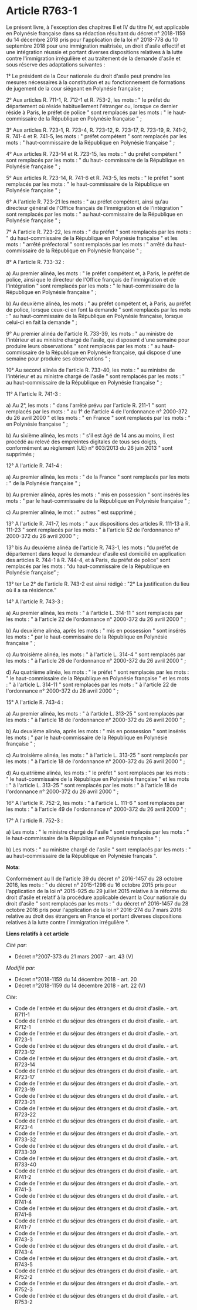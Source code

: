 # Article R763-1

Le présent livre, à l'exception des chapitres II et IV du titre IV, est applicable en Polynésie française dans sa rédaction
résultant du décret n° 2018-1159 du 14 décembre 2018 pris pour l'application de la loi n° 2018-778 du 10 septembre 2018 pour
une immigration maîtrisée, un droit d'asile effectif et une intégration réussie et portant diverses dispositions relatives à
la lutte contre l'immigration irrégulière et au traitement de la demande d'asile et sous réserve des adaptations suivantes :

1° Le président de la Cour nationale du droit d'asile peut prendre les mesures nécessaires à la constitution et au
fonctionnement de formations de jugement de la cour siégeant en Polynésie française ;

2° Aux articles R. 711-1, R. 712-1 et R. 753-2, les mots : " le préfet du département où réside habituellement l'étranger ou,
lorsque ce dernier réside à Paris, le préfet de police " sont remplacés par les mots : " le haut-commissaire de la République
en Polynésie française " ;

3° Aux articles R. 723-1, R. 723-4, R. 723-12, R. 723-17, R. 723-19, R. 741-2, R. 741-4 et R. 741-5, les mots : " préfet
compétent " sont remplacés par les mots : " haut-commissaire de la République en Polynésie française " ;

4° Aux articles R. 723-14 et R. 723-15, les mots : " du préfet compétent " sont remplacés par les mots : " du haut-
commissaire de la République en Polynésie française " ;

5° Aux articles R. 723-14, R. 741-6 et R. 743-5, les mots : " le préfet " sont remplacés par les mots : " le haut-commissaire
de la République en Polynésie française " ;

6° A l'article R. 723-21 les mots : " au préfet compétent, ainsi qu'au directeur général de l'Office français de
l'immigration et de l'intégration " sont remplacés par les mots : " au haut-commissaire de la République en Polynésie
française " ;

7° A l'article R. 723-22, les mots : " du préfet " sont remplacés par les mots : " du haut-commissaire de la République en
Polynésie française " et les mots : " arrêté préfectoral " sont remplacés par les mots : " arrêté du haut-commissaire de la
République en Polynésie française " ;

8° A l'article R. 733-32 :

a) Au premier alinéa, les mots : " le préfet compétent et, à Paris, le préfet de police, ainsi que le directeur de l'Office
français de l'immigration et de l'intégration " sont remplacés par les mots : " le haut-commissaire de la République en
Polynésie française " ;

b) Au deuxième alinéa, les mots : " au préfet compétent et, à Paris, au préfet de police, lorsque ceux-ci en font la demande
" sont remplacés par les mots : " au haut-commissaire de la République en Polynésie française, lorsque celui-ci en fait la
demande " ;

9° Au premier alinéa de l'article R. 733-39, les mots : " au ministre de l'intérieur et au ministre chargé de l'asile, qui
disposent d'une semaine pour produire leurs observations " sont remplacés par les mots : " au haut-commissaire de la
République en Polynésie française, qui dispose d'une semaine pour produire ses observations " ;

10° Au second alinéa de l'article R. 733-40, les mots : " au ministre de l'intérieur et au ministre chargé de l'asile " sont
remplacés par les mots : " au haut-commissaire de la République en Polynésie française " ;

11° A l'article R. 741-3 :

a) Au 2°, les mots : " dans l'arrêté prévu par l'article R. 211-1 " sont remplacés par les mots : " au 1° de l'article 4 de
l'ordonnance n° 2000-372 du 26 avril 2000 " et les mots : " en France " sont remplacés par les mots : " en Polynésie
française " ;

b) Au sixième alinéa, les mots : " s'il est âgé de 14 ans au moins, il est procédé au relevé des empreintes digitales de tous
ses doigts, conformément au règlement (UE) n° 603/2013 du 26 juin 2013 " sont supprimés ;

12° A l'article R. 741-4 :

a) Au premier alinéa, les mots : " de la France " sont remplacés par les mots : " de la Polynésie française " ;

b) Au premier alinéa, après les mots : " mis en possession " sont insérés les mots : " par le haut-commissaire de la
République en Polynésie française " ;

c) Au premier alinéa, le mot : " autres " est supprimé ;

13° A l'article R. 741-7, les mots : " aux dispositions des articles R. 111-13 à R. 111-23 " sont remplacés par les mots : "
à l'article 52 de l'ordonnance n° 2000-372 du 26 avril 2000 " ;

13° bis Au deuxième alinéa de l'article R. 743-1, les mots : “du préfet de département dans lequel le demandeur d'asile est
domicilié en application des articles R. 744-1 à R. 744-4, et à Paris, du préfet de police” sont remplacés par les mots : “du
haut-commissaire de la République en Polynésie française” ;

13° ter Le 2° de l'article R. 743-2 est ainsi rédigé : "2° La justification du lieu où il a sa résidence.”

14° A l'article R. 743-3 :

a) Au premier alinéa, les mots : " à l'article L. 314-11 " sont remplacés par les mots : " à l'article 22 de l'ordonnance n°
2000-372 du 26 avril 2000 " ;

b) Au deuxième alinéa, après les mots : " mis en possession " sont insérés les mots : " par le haut-commissaire de la
République en Polynésie française " ;

c) Au troisième alinéa, les mots : " à l'article L. 314-4 " sont remplacés par les mots : " à l'article 26 de l'ordonnance n°
2000-372 du 26 avril 2000 " ;

d) Au quatrième alinéa, les mots : " le préfet " sont remplacés par les mots : " le haut-commissaire de la République en
Polynésie française " et les mots : " à l'article L. 314-11 " sont remplacés par les mots : " à l'article 22 de l'ordonnance
n° 2000-372 du 26 avril 2000 " ;

15° A l'article R. 743-4 :

a) Au premier alinéa, les mots : " à l'article L. 313-25 " sont remplacés par les mots : " à l'article 18 de l'ordonnance n°
2000-372 du 26 avril 2000 " ;

b) Au deuxième alinéa, après les mots : " mis en possession " sont insérés les mots : " par le haut-commissaire de la
République en Polynésie française " ;

c) Au troisième alinéa, les mots : " à l'article L. 313-25 " sont remplacés par les mots : " à l'article 18 de l'ordonnance
n° 2000-372 du 26 avril 2000 " ;

d) Au quatrième alinéa, les mots : " le préfet " sont remplacés par les mots : " le haut-commissaire de la République en
Polynésie française " et les mots : " à l'article L. 313-25 " sont remplacés par les mots : " à l'article 18 de l'ordonnance
n° 2000-372 du 26 avril 2000 " ;

16° A l'article R. 752-2, les mots : " à l'article L. 111-6 " sont remplacés par les mots : " à l'article 49 de l'ordonnance
n° 2000-372 du 26 avril 2000 " ;

17° A l'article R. 752-3 :

a) Les mots : " le ministre chargé de l'asile " sont remplacés par les mots : " le haut-commissaire de la République en
Polynésie française " ;

b) Les mots : " au ministre chargé de l'asile " sont remplacés par les mots : " au haut-commissaire de la République en
Polynésie français ".

**Nota:**

Conformément au II de l'article 39 du décret n° 2016-1457 du 28 octobre 2016, les mots : " du décret n° 2015-1298 du 16
octobre 2015 pris pour l'application de la loi n° 2015-925 du 29 juillet 2015 relative à la réforme du droit d'asile et
relatif à la procédure applicable devant la Cour nationale du droit d'asile " sont remplacés par les mots : " du décret n°
2016-1457 du 28 octobre 2016 pris pour l'application de la loi n° 2016-274 du 7 mars 2016 relative au droit des étrangers en
France et portant diverses dispositions relatives à la lutte contre l'immigration irrégulière ".

**Liens relatifs à cet article**

_Cité par_:

  - Décret n°2007-373 du 21 mars 2007 - art. 43 (V)

_Modifié par_:

  - Décret n°2018-1159 du 14 décembre 2018 - art. 20
  - Décret n°2018-1159 du 14 décembre 2018 - art. 22 (V)

_Cite_:

  - Code de l'entrée et du séjour des étrangers et du droit d'asile. - art. R711-1
  - Code de l'entrée et du séjour des étrangers et du droit d'asile. - art. R712-1
  - Code de l'entrée et du séjour des étrangers et du droit d'asile. - art. R723-1
  - Code de l'entrée et du séjour des étrangers et du droit d'asile. - art. R723-12
  - Code de l'entrée et du séjour des étrangers et du droit d'asile. - art. R723-14
  - Code de l'entrée et du séjour des étrangers et du droit d'asile. - art. R723-17
  - Code de l'entrée et du séjour des étrangers et du droit d'asile. - art. R723-19
  - Code de l'entrée et du séjour des étrangers et du droit d'asile. - art. R723-21
  - Code de l'entrée et du séjour des étrangers et du droit d'asile. - art. R723-22
  - Code de l'entrée et du séjour des étrangers et du droit d'asile. - art. R723-4
  - Code de l'entrée et du séjour des étrangers et du droit d'asile. - art. R733-32
  - Code de l'entrée et du séjour des étrangers et du droit d'asile. - art. R733-39
  - Code de l'entrée et du séjour des étrangers et du droit d'asile. - art. R733-40
  - Code de l'entrée et du séjour des étrangers et du droit d'asile. - art. R741-2
  - Code de l'entrée et du séjour des étrangers et du droit d'asile. - art. R741-3
  - Code de l'entrée et du séjour des étrangers et du droit d'asile. - art. R741-4
  - Code de l'entrée et du séjour des étrangers et du droit d'asile. - art. R741-6
  - Code de l'entrée et du séjour des étrangers et du droit d'asile. - art. R741-7
  - Code de l'entrée et du séjour des étrangers et du droit d'asile. - art. R743-3
  - Code de l'entrée et du séjour des étrangers et du droit d'asile. - art. R743-4
  - Code de l'entrée et du séjour des étrangers et du droit d'asile. - art. R743-5
  - Code de l'entrée et du séjour des étrangers et du droit d'asile. - art. R752-2
  - Code de l'entrée et du séjour des étrangers et du droit d'asile. - art. R752-3
  - Code de l'entrée et du séjour des étrangers et du droit d'asile. - art. R753-2
